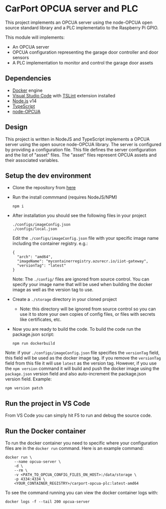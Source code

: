 # CarPort OPCUA server and PLC
This project implements an OPCUA server using the node-OPCUA open source standard library and a PLC implementatio to the Raspberry Pi GPIO.

This module will implements:
* An OPCUA server
* OPCUA configuration representing the garage door controller and door sensors
* A PLC implementation to monitor and control the garage door assets

## Dependencies
* [Docker](https://www.docker.com/products/docker-desktop) engine
* [Visual Studio Code](https://code.visualstudio.com/Download) with [TSLint](https://marketplace.visualstudio.com/items?itemName=ms-vscode.vscode-typescript-tslint-plugin) extension installed
* [Node.js](https://nodejs.org/en/download/) v14
* [TypeScript](https://www.npmjs.com/package/typescript)
* [node-OPCUA](http://node-opcua.github.io/)

## Design
This project is written in NodeJS and TypeScript implements a OPCUA server using the open source node-OPCUA library. The server is configured by providing a configuration file. This file defines the server configuration and the list of "asset" files. The "asset" files represent OPCUA assets and their associated variables.

## Setup the dev environment
* Clone the repository from [here](https://github.com/sseiber/opcua-server-sample)
* Run the install commmand (requires NodeJS/NPM)
  ```
  npm i
  ```
* After installation you should see the following files in your project
  ```
  ./configs/imageConfig.json
  ./configs/local.json
  ```
  Edit the `./configs/imageConfig.json` file with your specific image name including the container registry. e.g.:
  ```
  {
    "arch": "amd64",
    "imageName": "mycontainerregistry.azurecr.io/iiot-gateway",
    "versionTag": "latest"
  }
  ```
  Note: The `./config/` files are ignored from source control. You can specify your image name that will be used when building the docker image as well as the version tag to use.

* Create a `./storage` directory in your cloned project
    * Note: this directory will be ignored from source control so you can use it to store your own copies of config files, or files with secrets like certificates, etc.
* Now you are ready to build the code. To build the code run the package.json script:
  ```
  npm run dockerbuild
  ```
 Note: if your `./configs/imageConfig.json` file specifies the `versionTag` field, this field will be used as the docker image tag. If you remove the `versionTag` field from this file it will use `latest` as the version tag. However, if you use the `npm version` command it will build and push the docker image using the `package.json` version field and also auto-increment the package.json version field. Example:
  ```
  npm version patch
  ```
## Run the project in VS Code
From VS Code you can simply hit F5 to run and debug the source code.

## Run the Docker container
To run the docker container you need to specific where your configuration files are in the `docker run` command. Here is an example command:
```
docker run \
    --name opcua-server \
    -d \
    --rm \
    -v <PATH_TO_OPCUA_CONFIG_FILES_ON_HOST>:/data/storage \
    -p 4334:4334 \
    <YOUR_CONTAINER_REGISTRY>/carport-opcua-plc:latest-amd64
```
To see the command running you can view the docker container logs with:
```
docker logs -f --tail 200 opcua-server
```
